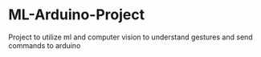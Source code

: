 # ML-Arduino-Project

Project to utilize ml and computer vision to understand gestures and send commands to arduino
